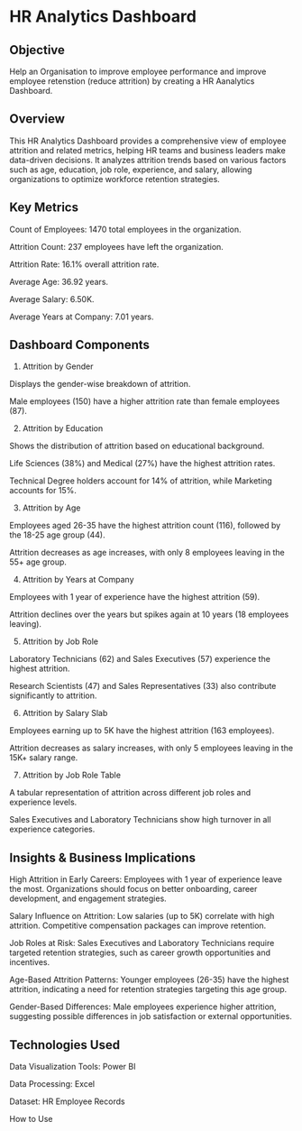 
# HR Analytics Dashboard

## Objective 

Help an Organisation to improve employee performance and improve employee retenstion (reduce attrition) by creating a HR Aanalytics Dashboard.

## Overview

This HR Analytics Dashboard provides a comprehensive view of employee attrition and related metrics, helping HR teams and business leaders make data-driven decisions. It analyzes attrition trends based on various factors such as age, education, job role, experience, and salary, allowing organizations to optimize workforce retention strategies.

## Key Metrics

Count of Employees: 1470 total employees in the organization.

Attrition Count: 237 employees have left the organization.

Attrition Rate: 16.1% overall attrition rate.

Average Age: 36.92 years.

Average Salary: 6.50K.

Average Years at Company: 7.01 years.

## Dashboard Components

1. Attrition by Gender

Displays the gender-wise breakdown of attrition.

Male employees (150) have a higher attrition rate than female employees (87).

2. Attrition by Education

Shows the distribution of attrition based on educational background.

Life Sciences (38%) and Medical (27%) have the highest attrition rates.

Technical Degree holders account for 14% of attrition, while Marketing accounts for 15%.

3. Attrition by Age

Employees aged 26-35 have the highest attrition count (116), followed by the 18-25 age group (44).

Attrition decreases as age increases, with only 8 employees leaving in the 55+ age group.

4. Attrition by Years at Company

Employees with 1 year of experience have the highest attrition (59).

Attrition declines over the years but spikes again at 10 years (18 employees leaving).

5. Attrition by Job Role

Laboratory Technicians (62) and Sales Executives (57) experience the highest attrition.

Research Scientists (47) and Sales Representatives (33) also contribute significantly to attrition.

6. Attrition by Salary Slab

Employees earning up to 5K have the highest attrition (163 employees).

Attrition decreases as salary increases, with only 5 employees leaving in the 15K+ salary range.

7. Attrition by Job Role Table

A tabular representation of attrition across different job roles and experience levels.

Sales Executives and Laboratory Technicians show high turnover in all experience categories.

## Insights & Business Implications

High Attrition in Early Careers: Employees with 1 year of experience leave the most. Organizations should focus on better onboarding, career development, and engagement strategies.

Salary Influence on Attrition: Low salaries (up to 5K) correlate with high attrition. Competitive compensation packages can improve retention.

Job Roles at Risk: Sales Executives and Laboratory Technicians require targeted retention strategies, such as career growth opportunities and incentives.

Age-Based Attrition Patterns: Younger employees (26-35) have the highest attrition, indicating a need for retention strategies targeting this age group.

Gender-Based Differences: Male employees experience higher attrition, suggesting possible differences in job satisfaction or external opportunities.

## Technologies Used

Data Visualization Tools: Power BI

Data Processing: Excel

Dataset: HR Employee Records

How to Use




